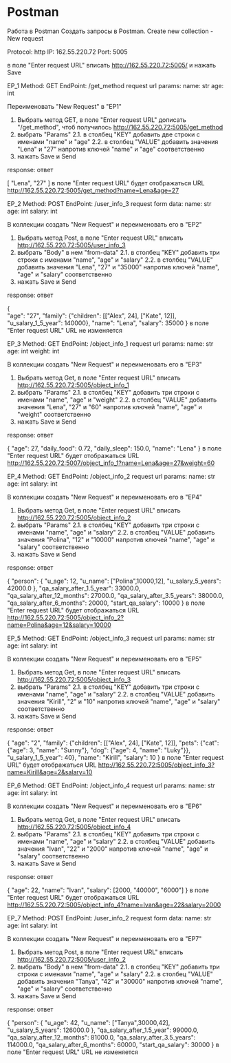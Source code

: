 # Postman
Работа в Postman
Создать запросы в Postman.
Create new collection - New request

Protocol: http
IP: 162.55.220.72
Port: 5005

в поле "Enter request URL" вписать http://162.55.220.72:5005/ и нажать Save

EP_1
Method: GET
EndPoint: /get_method
request url params:
name: str
age: int

Переименовать "New Request" в "EP1"
1. Выбрать метод GET, в поле "Enter request URL" дописать "/get_method", чтоб получилось http://162.55.220.72:5005/get_method
2. выбрать "Params"
2.1. в столбец "KEY" добавить две строки с именами "name" и "age"
2.2. в столбец "VALUE" добавить значения "Lena" и "27" напротив ключей "name" и "age" соответственно
3. нажать Save и Send

response:
ответ

[
    "Lena",
    "27"
]
в поле "Enter request URL" будет отображаться URL http://162.55.220.72:5005/get_method?name=Lena&age=27

EP_2
Method: POST
EndPoint: /user_info_3
request form data:
name: str
age: int
salary: int

В коллекции создать "New Request" и переименовать его в "EP2"
1. Выбрать метод Post, в поле "Enter request URL" вписать http://162.55.220.72:5005/user_info_3
2. выбрать "Body" в нем "from-data"
2.1. в столбец "KEY" добавить три строки с именами "name", "age" и "salary"
2.2. в столбец "VALUE" добавить значения "Lena", "27" и "35000" напротив ключей "name", "age" и "salary" соответственно
3. нажать Save и Send

response:
ответ

{   
    "age": "27",
    "family": {"children": [["Alex", 24], ["Kate", 12]],
               "u_salary_1_5_year": 140000},
    "name": "Lena",
    "salary": 35000
}
в поле "Enter request URL" URL не изменяется

EP_3
Method: GET EndPoint: /object_info_1 request url params: name: str age: int weight: int

В коллекции создать "New Request" и переименовать его в "EP3"
1. Выбрать метод Get, в поле "Enter request URL" вписать http://162.55.220.72:5005/object_info_1
2. выбрать "Params"
2.1. в столбец "KEY" добавить три строки с именами "name", "age" и "weight"
2.2. в столбец "VALUE" добавить значения "Lena", "27" и "60" напротив ключей "name", "age" и "weight" соответственно
3. нажать Save и Send

response:
ответ

{
    "age": 27,
    "daily_food": 0.72,
    "daily_sleep": 150.0,
    "name": "Lena"
}
в поле "Enter request URL" будет отображаться URL http://162.55.220.72:5007/object_info_1?name=Lena&age=27&weight=60

EP_4
Method: GET
EndPoint: /object_info_2
request url params:
name: str
age: int
salary: int

В коллекции создать "New Request" и переименовать его в "EP4"
1. Выбрать метод Get, в поле "Enter request URL" вписать http://162.55.220.72:5005/object_info_2
2. выбрать "Params"
2.1. в столбец "KEY" добавить три строки с именами "name", "age" и "salary"
2.2. в столбец "VALUE" добавить значения "Polina", "12" и "10000" напротив ключей "name", "age" и "salary" соответственно
3. нажать Save и Send

response: ответ

{
    "person": {
        "u_age": 12,
        "u_name": ["Polina",10000,12],
        "u_salary_5_years": 42000.0
    },
    "qa_salary_after_1.5_year": 33000.0,
    "qa_salary_after_12_months": 27000.0,
    "qa_salary_after_3.5_years": 38000.0,
    "qa_salary_after_6_months": 20000,
    "start_qa_salary": 10000
}
в поле "Enter request URL" будет отображаться URL http://162.55.220.72:5005/object_info_2?name=Polina&age=12&salary=10000

EP_5
Method: GET
EndPoint: /object_info_3
request url params:
name: str
age: int
salary: int

В коллекции создать "New Request" и переименовать его в "EP5"
1. Выбрать метод Get, в поле "Enter request URL" вписать http://162.55.220.72:5005/object_info_3
2. выбрать "Params"
2.1. в столбец "KEY" добавить три строки с именами "name", "age" и "salary"
2.2. в столбец "VALUE" добавить значения "Kirill", "2" и "10" напротив ключей "name", "age" и "salary" соответственно
3. нажать Save и Send

response:
ответ

{
    "age": "2",
    "family": {"children": [["Alex", 24], ["Kate", 12]],
               "pets": {"cat": {"age": 3, "name": "Sunny"},
                        "dog": {"age": 4, "name": "Luky"}},
               "u_salary_1_5_year": 40},
    "name": "Kirill",
    "salary": 10
}
в поле "Enter request URL" будет отображаться URL http://162.55.220.72:5005/object_info_3?name=Kirill&age=2&salary=10

EP_6
Method: GET
EndPoint: /object_info_4
request url params:
name: str
age: int
salary: int

В коллекции создать "New Request" и переименовать его в "EP6"
1. Выбрать метод Get, в поле "Enter request URL" вписать http://162.55.220.72:5005/object_info_4
2. выбрать "Params"
2.1. в столбец "KEY" добавить три строки с именами "name", "age" и "salary"
2.2. в столбец "VALUE" добавить значения "Ivan", "22" и "2000" напротив ключей "name", "age" и "salary" соответственно
3. нажать Save и Send

response:
ответ

{
    "age": 22,
    "name": "Ivan",
    "salary": [2000, "40000", "6000"]
}
в поле "Enter request URL" будет отображаться URL http://162.55.220.72:5005/object_info_4?name=Ivan&age=22&salary=2000

EP_7
Method: POST
EndPoint: /user_info_2
request form data:
name: str
age: int
salary: int

В коллекции создать "New Request" и переименовать его в "EP7"
1. Выбрать метод Post, в поле "Enter request URL" вписать http://162.55.220.72:5005/user_info_2
2. выбрать "Body" в нем "from-data"
2.1. в столбец "KEY" добавить три строки с именами "name", "age" и "salary"
2.2. в столбец "VALUE" добавить значения "Tanya", "42" и "30000" напротив ключей "name", "age" и "salary" соответственно
3. нажать Save и Send

response:
ответ

{
    "person": {
        "u_age": 42,
        "u_name": ["Tanya",30000,42],
        "u_salary_5_years": 126000.0
    },
    "qa_salary_after_1.5_year": 99000.0,
    "qa_salary_after_12_months": 81000.0,
    "qa_salary_after_3.5_years": 114000.0,
    "qa_salary_after_6_months": 60000,
    "start_qa_salary": 30000
}
в поле "Enter request URL" URL не изменяется
